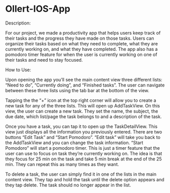 # Ollert-IOS-App
Description:

For our project, we made a productivity app that helps users keep track of their tasks and the progress they have made on those tasks. Users can organize their tasks based on what they need to complete, what they are currently working on, and what they have completed. The app also has a pomodoro timer feature for when the user is currently working on one of their tasks and need to stay focused. 

How to Use:

Upon opening the app you’ll see the main content view three different lists: “Need to do”, “Currently doing”, and “Finished tasks”. The user can navigate between these three lists using the tab bar at the bottom of the view.

Tapping the the “+” icon at the top right corner will allow you to create a new task for any of the three lists. This will open up AddTaskView. On this view, the user can create a new task. They set the name, the subject, the due date, which list/page the task belongs to and a description of the task.

Once you have a task, you can tap it to open up the TaskDetailView. This view just displays all the information you previously entered. There are two buttons “Edit Task” and “Start Pomodoro”. “Edit task” will take you back to the AddTaskView and you can change the task information. “Start Pomodoro” will start a pomodoro timer. This is just a timer feature that the user can use to focus on task they’re currently working on. The idea is that they focus for 25 min on the task and take 5 min break at the end of the 25 min. They can repeat this as many times as they want. 

To delete a task, the user can simply find it in one of the lists in the main content view. They tap and hold the task until the delete option appears and they tap delete. The task should no longer appear in the list. 
